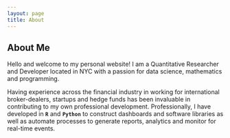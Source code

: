 ```yaml
---
layout: page
title: About
---
```


## About Me
Hello and welcome to my personal website! I am a Quantitative Researcher and Developer located in 
NYC with a passion for data science, mathematics and programming.

Having experience across the financial industry in working for international broker-dealers, startups 
and hedge funds has been invaluable in contributing to my own professional development. Professionally,
I have developed in **`R`** and **`Python`** to construct dashboards and software libraries as well as automate 
processes to generate reports, analytics and monitor for real-time events.
